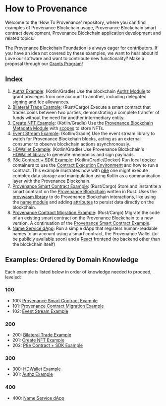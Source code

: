 # How to Provenance

Welcome to the 'How To Provenance' repository, where you can find examples of Provenance Blockchain usage, Provenance Blockchain smart contract development, Provenance Blockchain application development and related topics.

The Provenance Blockchain Foundation is always eager for contributors.  If you have an idea not covered by these examples, we want to hear about it!  Love our software and want to contribute new functionality?  Make a proposal through our [Grants Program](https://provenance.io/grants)!

## Index
1. [Authz Example](authz-example): (Kotlin/Gradle) Use the blockchain [Authz Module](https://docs.cosmos.network/master/modules/authz) to grant privileges from one account to another, including delegated signing and fee allowances.
2. [Bilateral Trade Example](bilateral-trade-example): (Rust/Cargo) Execute a smart contract that trades coins between two parties, demonstrating a complete transfer of funds without the need for another intermediary entity.
3. [Create NFT Example](create-nft-example): (Kotlin/Gradle) Use the [Provenance Blockchain Metadata Module](https://docs.provenance.io/modules/metadata-module) with [scopes](https://docs.provenance.io/modules/metadata-module#scope-data-structures) to store NFTs.
4. [Event Stream Example](event-stream-example): (Kotlin/Gradle) Use the event stream library to watch for Provenance Blockchain blocks, acting as an external consumer to observe blockchain actions asynchronously.
5. [HDWallet Example](hdwallet-example): (Kotlin/Gradle) Use Provenance Blockchain's [HDWallet library](https://github.com/provenance-io/hdwallet) to generate mnemonics and sign payloads.
6. [P8e Contract + SDK Example](p8e-contract-sdk-example): (Kotlin/Gradle/Docker) Run local [docker](https://www.docker.com) containers to use the [Contract Execution Environment](https://docs.provenance.io/p8e/overview) and how to run a contract.  This example illustrates how with [p8e](https://github.com/provenance-io/p8e) one might execute complex data storage and manipulation using Kotlin as a communication layer with the Provenance Blockchain.
7. [Provenance Smart Contract Example](provenance-smart-contract-example): (Rust/Cargo) Store and instantite a smart contract on the [Provenance Blockchain](https://github.com/provenance-io/provenance) written in Rust. Uses the [provwasm library](https://github.com/provenance-io/provwasm) to do Provenance Blockchain interactions, like using the [name module](https://docs.provenance.io/modules/name-module) and adding [attributes](https://docs.provenance.io/modules/account) to persist data directly on the blockchain.
8. [Provenance Contract Migration Example](provenance-contract-migration-example): (Rust/Cargo) Migrate the code of an existing smart contract on the Provenance Blockchain to a new version.  A continuation of the [Provenance Smart Contract Example](provenance-smart-contract-example).
9. [Name Service dApp](name-service-dapp-example): Run a simple dApp that registers human-readable names to an account using a smart contract, the Provenance Wallet (to be publicly available soon) and a [React](reactjs.org) frontend (no backend other than the blockchain itself)

## Examples: Ordered by Domain Knowledge

Each example is listed below in order of knowledge needed to proceed, leveled:

### 100
- 100: [Provenance Smart Contract Example](provenance-smart-contract-example)
- 101: [Provenance Contract Migration Example](provenance-contract-migration-example)
- 102: [Event Stream Example](event-stream-example)

### 200
- 200: [Bilateral Trade Example](bilateral-trade-example)
- 201: [Create NFT Example](create-nft-example)
- 202: [P8e Contract + SDK Example](p8e-contract-sdk-example)

### 300
- 300: [HDWallet Example](hdwallet-example)
- 301: [Authz Example](authz-example)

### 400
- 400: [Name Service dApp](name-service-dapp)
